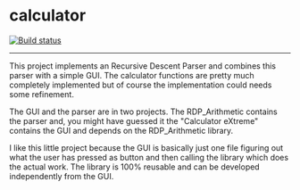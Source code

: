 # calculator
[![Build status](https://ci.appveyor.com/api/projects/status/nkrs4y3k4rxgnky9/branch/master?svg=true)](https://ci.appveyor.com/project/Johanneslueke/calculator/branch/master)

----------------------------------------------

This project implements an Recursive Descent Parser and combines this parser with a simple GUI. The calculator functions are pretty much completely implemented but of course the implementation could needs some refinement.

The GUI and the parser are in two projects. The RDP_Arithmetic contains the parser and, you might have guessed it the  "Calculator eXtreme" contains the GUI and depends on the RDP_Arithmetic library.

I like this little project because the GUI is basically just one file figuring out what the user has pressed as button and then calling the library which does the actual work. The library is 100% reusable and can be developed independently from the GUI.

